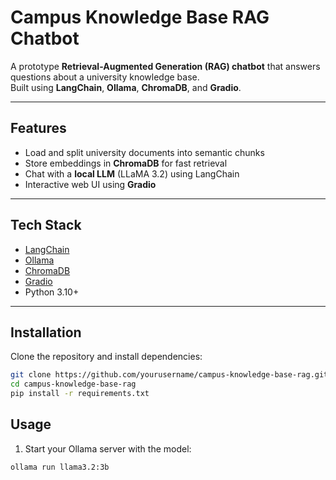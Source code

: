 # Campus Knowledge Base RAG Chatbot

A prototype **Retrieval-Augmented Generation (RAG) chatbot** that answers questions about a university knowledge base.  
Built using **LangChain**, **Ollama**, **ChromaDB**, and **Gradio**.

---

## Features

- Load and split university documents into semantic chunks
- Store embeddings in **ChromaDB** for fast retrieval
- Chat with a **local LLM** (LLaMA 3.2) using LangChain
- Interactive web UI using **Gradio**

---

## Tech Stack

- [LangChain](https://www.langchain.com/)
- [Ollama](https://ollama.com/)
- [ChromaDB](https://www.trychroma.com/)
- [Gradio](https://gradio.app/)
- Python 3.10+

---

## Installation

Clone the repository and install dependencies:

```bash
git clone https://github.com/yourusername/campus-knowledge-base-rag.git
cd campus-knowledge-base-rag
pip install -r requirements.txt


```

## Usage

1. Start your Ollama server with the model:

```bash
ollama run llama3.2:3b
```
